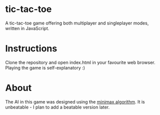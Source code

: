 # tic-tac-toe
A tic-tac-toe game offering both multiplayer and singleplayer modes, written in JavaScript.

# Instructions
Clone the repository and open index.html in your favourite web browser. Playing the game is self-explanatory :)

# About
The AI in this game was designed using the [minimax algorithm](https://en.wikipedia.org/wiki/Minimax). It is unbeatable - I plan to add a beatable version later.
